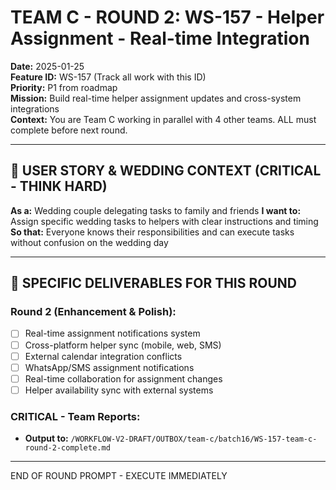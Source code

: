 # TEAM C - ROUND 2: WS-157 - Helper Assignment - Real-time Integration

**Date:** 2025-01-25  
**Feature ID:** WS-157 (Track all work with this ID)  
**Priority:** P1 from roadmap  
**Mission:** Build real-time helper assignment updates and cross-system integrations  
**Context:** You are Team C working in parallel with 4 other teams. ALL must complete before next round.

---

## 🎯 USER STORY & WEDDING CONTEXT (CRITICAL - THINK HARD)

**As a:** Wedding couple delegating tasks to family and friends
**I want to:** Assign specific wedding tasks to helpers with clear instructions and timing
**So that:** Everyone knows their responsibilities and can execute tasks without confusion on the wedding day

---

## 🎯 SPECIFIC DELIVERABLES FOR THIS ROUND

### Round 2 (Enhancement & Polish):
- [ ] Real-time assignment notifications system
- [ ] Cross-platform helper sync (mobile, web, SMS)
- [ ] External calendar integration conflicts
- [ ] WhatsApp/SMS assignment notifications
- [ ] Real-time collaboration for assignment changes
- [ ] Helper availability sync with external systems

### CRITICAL - Team Reports:
- **Output to:** `/WORKFLOW-V2-DRAFT/OUTBOX/team-c/batch16/WS-157-team-c-round-2-complete.md`

---

END OF ROUND PROMPT - EXECUTE IMMEDIATELY
